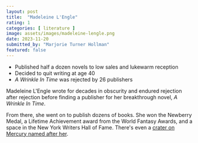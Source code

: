 ```yaml
---
layout: post
title:  "Madeleine L'Engle"
rating: 1
categories: [ literature ]
image: assets/images/madeleine-lengle.png
date: 2023-11-20
submitted_by: "Marjorie Turner Hollman"
featured: false
---
```


- Published half a dozen novels to low sales and lukewarm reception
- Decided to quit writing at age 40
- _A Wrinkle In Time_ was rejected by 26 publishers

Madeleine L'Engle wrote for decades in obscurity and endured rejection after rejection before finding a publisher for her breakthrough novel, _A Wrinkle In Time_.

From there, she went on to publish dozens of books. She won the Newberry Medal, a Lifetime Achievement award from the World Fantasy Awards, and a space in the New York Writers Hall of Fame. There's even a [crater on Mercury named after her](https://en.wikipedia.org/wiki/L%27Engle_(crater)).
